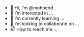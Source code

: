 - 👋 Hi, I’m @mohbend
- 👀 I’m interested in ...
- 🌱 I’m currently learning ...
- 💞️ I’m looking to collaborate on ...
- 📫 How to reach me ...

<!---
mohbend/mohbend is a ✨ special ✨ repository because its `README.md` (this file) appears on your GitHub profile.
You can click the Preview link to take a look at your changes.
--->
